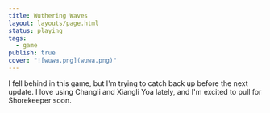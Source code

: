 ```yaml
---
title: Wuthering Waves
layout: layouts/page.html
status: playing
tags:
  - game
publish: true
cover: "![wuwa.png](wuwa.png)"
---
```

I fell behind in this game, but I'm trying to catch back up before the next update. I love using Changli and Xiangli Yoa lately, and I'm excited to pull for Shorekeeper soon. 
